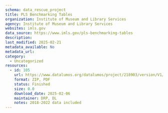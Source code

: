 ```yaml
---
schema: data_rescue_project 
title: PLS Benchmarking Tables
organization: Institute of Museum and Library Services
agency: Institute of Museum and Library Services
websites: imls.gov
data_source: https://www.imls.gov/pls-benchmarking-tables
description: 
last_modified: 2025-02-21
metadata_available: No
metadata_url: 
category:
  - Uncategorized
resources:
  - id: 105
    url: https://www.datalumos.org/datalumos/project/218903/version/V1/view
    format: ZIP, PDF
    status: Finished
    size: 0.0
    download_date: 2025-02-06
    maintainer: DRP, DL
    notes: 2018-2022 data included
---
```

